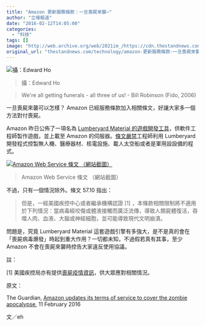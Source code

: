 ```yaml
---
title: "Amazon 更新服務條款：一旦喪屍來襲⋯"
author: "立場報道"
date: "2016-02-12T14:05:00"
categories:
  - "科技"
tags: []
image: "http://web.archive.org/web/2021im_/https://cdn.thestandnews.com/media/photos/cache/1415469_10151845079218472_144271331_o_QwodU_1200x0.jpg"
original_url: "thestandnews.com/technology/amazon-更新服務條款-一旦喪屍來襲"
---
```

![攝：Edward Ho](http://web.archive.org/web/2021im_/https://cdn.thestandnews.com/media/photos/cache/1415469_10151845079218472_144271331_o_QwodU_1200x0.jpg)

> 攝：Edward Ho

> We're all getting funerals - all three of us! - Bill Robinson (Fido, 2006)

一旦喪屍來襲可以怎樣？ Amazon 已經服務條款加入相關條文，好讓大家多一個方法對付喪屍。

Amazon 昨日公佈了一項名為 [Lumberyard Material 的遊戲開發工具](http://web.archive.org/web/20210629031740/https://aws.amazon.com/blogs/aws/lumberyard-amazon-gamelift-twitch-for-games-on-aws/)，供軟件工程師製作遊戲，並上載至 Amazon 的伺服器。[條文嚴禁](http://web.archive.org/web/20210629031740/https://aws.amazon.com/service-terms/)工程師利用 Lumberyard 開發程式控製無人機、醫療器材、核電設施、載人太空船或者是軍用設設備的程式。

[![Amazon Web Service 條文 （網站截圖）](http://web.archive.org/web/2021im_/https://cdn.thestandnews.com/media/photos/cache/Screen20Shot202016-02-1220at201.19.3020pm_T9lpz_1200x0.png)](http://web.archive.org/web/20210629031740/https://cdn.thestandnews.com/media/photos/cache/Screen20Shot202016-02-1220at201.19.3020pm_T9lpz_1200x0.png)

> Amazon Web Service 條文 （網站截圖）

不過，只有一個情況除外。條文 57.10 指出：

> 但是，一經美國疾控中心或者繼承機構認證 \[1\] ，本條款相關限制將不適用於下列情況：當病毒經咬傷或體液接觸而廣泛流傳，導致人類屍體復活，吞噬人肉、血液、大腦或神經細胞，並可能導致現代文明崩潰。

問題是，究竟 Lumberyard Material 這套遊戲引擎有多強大，是不是真的會在「喪屍病毒爆發」時起到重大作用？一切都未知，不過假若真有其事，至少 Amazon 不會在喪屍來襲時控告大家違反使用協議。

註：

\[1\] 美國疾控局亦有提供[喪屍疫情資訊](http://web.archive.org/web/20210629031740/http://www.cdc.gov/phpr/zombies.htm)，供大眾應對相關情況。

原文：

The Guardian, [Amazon updates its terms of service to cover the zombie apocalypse](http://web.archive.org/web/20210629031740/http://www.theguardian.com/technology/2016/feb/11/amazon-terms-of-service-zombie-apocalypse?CMP=fb_gu), 11 February 2016

文／eh